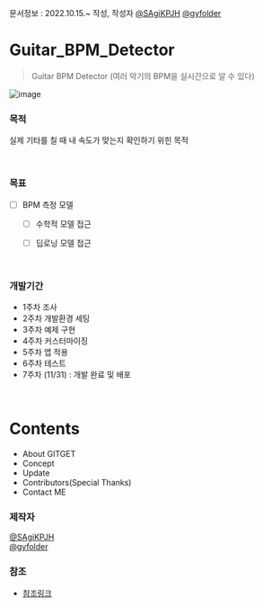 문서정보 : 2022.10.15.~ 작성, 작성자 [@SAgiKPJH](https://github.com/SAgiKPJH) [@gyfolder](https://github.com/gyfolder)

# Guitar_BPM_Detector
> Guitar BPM Detector (여러 악기의 BPM을 실시간으로 알 수 있다)

![image](https://user-images.githubusercontent.com/66783849/195984076-750844b9-2ef9-4e93-894d-7c5efb68a524.png)


### 목적

실제 기타를 칠 때 내 속도가 맞는지 확인하기 위힌 목적

<br>

### 목표

- [ ] BPM 측정 모델
  - [ ] 수학적 모델 접근
  - [ ] 딥로닝 모델 접근


<br>

### 개발기간

- 1주차 조사
- 2주차 개발환경 세팅
- 3주차 예제 구현
- 4주차 커스터마이징
- 5주차 앱 적용
- 6주차 테스트
- 7주차 (11/31) : 개발 완료 및 배포

<br>

# Contents
- About GITGET
- Concept
- Update
- Contributors(Special Thanks)
- Contact ME


### 제작자
[@SAgiKPJH](https://github.com/SAgiKPJH)  
[@gyfolder](https://github.com/gyfolder)


### 참조

- [참조링크](참조링크)
